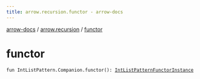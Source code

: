 ```yaml
---
title: arrow.recursion.functor - arrow-docs
---
```


[arrow-docs](../index.html) / [arrow.recursion](index.html) / [functor](./functor.html)

# functor

`fun IntListPattern.Companion.functor(): `[`IntListPatternFunctorInstance`](-int-list-pattern-functor-instance/index.html)